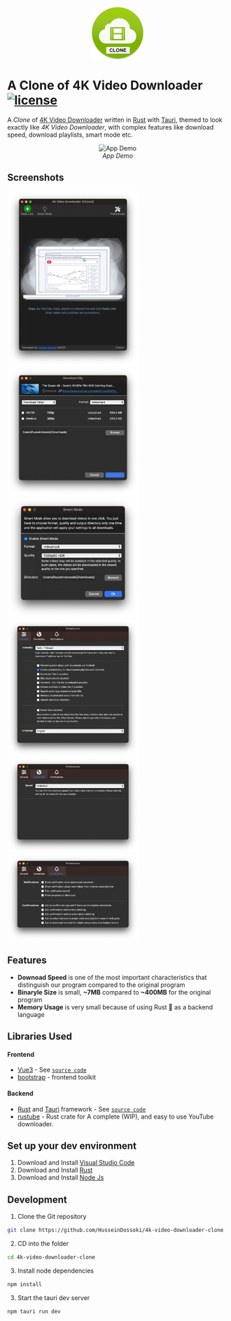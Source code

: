 <p align="center">
  <img src="./docs/logo.png" height="120" />
</p>

# A Clone of 4K Video Downloader [![license](https://img.shields.io/github/license/DAVFoundation/captain-n3m0.svg?style=flat)](https://github.com/HusseinDossoki/4k-video-downloader-clone/blob/dev/LICENSE)

A *Clone* of [4K Video Downloader](https://www.4kdownload.com/-arokg/video-downloader) written in [Rust](https://www.rust-lang.org/) with [Tauri](https://tauri.app/), themed to look exactly like *4K Video Downloader*, with complex features like download speed, download playlists, smart mode etc.

<div align="center">

![App Demo](./docs/demo.gif)
<br/>*App Demo*

</div>

## Screenshots
<img src="./docs/main_page.png" width="300"><img src="./docs/download_clip.png" width="300"><img src="./docs/smart_mode.png" width="300"><img src="./docs/general_preference.png" width="300"><img src="./docs/connection_preference.png" width="300"><img src="./docs/notifications_preference.png" width="300">


## Features
* **Downoad Speed** is one of the most important characteristics that distinguish our program compared to the original program
* **Binaryle Size** is small, **~7MB** compared to **~400MB** for the original program
* **Memory Usage** is very small because of using Rust 💙 as a backend language

## Libraries Used

#### Frontend

* [Vue3](https://vuejs.org/) - See [`source code`](./src)
* [bootstrap](https://getbootstrap.com/) - frontend toolkit

#### Backend

* [Rust](https://www.rust-lang.org/) and [Tauri](https://tauri.app/) framework - See [`source code`](./src-tauri)
* [rustube](https://docs.rs/rustube/latest/rustube/) - Rust crate for A complete (WIP), and easy to use YouTube downloader.


## Set up your dev environment
1) Download and Install [Visual Studio Code](https://code.visualstudio.com/)
1) Download and Install [Rust](https://www.rust-lang.org/tools/install)
1) Download and Install [Node Js](https://nodejs.org/en/download/)

## Development

1) Clone the Git repository

```sh
git clone https://github.com/HusseinDossoki/4k-video-downloader-clone
```

2) CD into the folder

```sh
cd 4k-video-downloader-clone
```

3) Install node dependencies 

```sh
npm install
```

3) Start the tauri dev server

```sh
npm tauri run dev
```